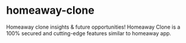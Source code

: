 # homeaway-clone
Homeaway clone insights &amp; future opportunities! Homeaway Clone is a 100% secured and cutting-edge features similar to homeaway app. 
